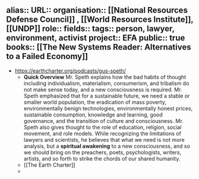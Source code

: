 alias::
URL::
organisation:: [[National Resources Defense Council]] , [[World Resources Institute]], [[UNDP]] 
role::
fields::
tags:: person, lawyer, environment, activist
project:: EFA
public:: true
books:: [[The New Systems Reader: Alternatives to a Failed Economy]]
-
- https://earthcharter.org/podcasts/gus-speth/
	- **Quick Overview**
	  Mr. Speth explains how the bad habits of thought including individualism, materialism, consumerism, and tribalism do not make sense today, and a new consciousness is required. Mr. Speth emphasized that for a sustainable future, we need a stable or smaller world population, the eradication of mass poverty, environmentally benign technologies, environmentally honest prices, sustainable consumption, knowledge and learning, good governance, and the transition of culture and consciousness. Mr. Speth also gives thought to the role of education, religion, social movement, and role models. While recognizing the limitations of lawyers and scientists, he believes that what we need is not more analysis, but a **spiritual awakening** to a new consciousness, and so we should bring on the preachers, poets, psychologists, writers, artists, and so forth to strike the chords of our shared humanity.
	- [[The Earth Charter]]
	-